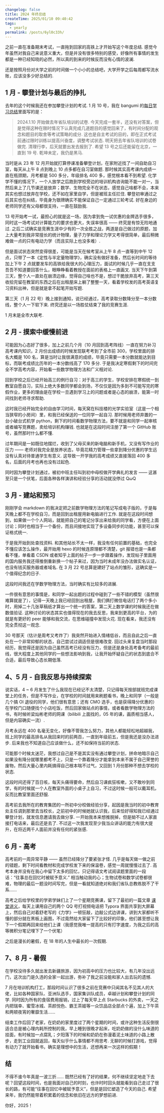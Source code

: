 ```yaml
---
changelog: false
title: 2024 年终总结
createTime: 2025/01/10 09:40:42
tags:
  - yearly
permalink: /posts/6yl0c33h/
---
```


之前一直在准备期末考试，一直拖到回家的高铁上才开始写这个年度总结. 感觉今年虽然对我自己来说意义重大，但是并没有很多特别的感受，好像所有事情的发生都是一种已经知晓的必然，所以真的到来的时候反而没有心情的波澜.

还是按照月份对大学之前的时间做一个小小的总结吧，大学开学之后每周都写流水账，应该没多少好总结的.

## 1 月 - 攀登计划与最后的挣扎

去年的这个时候我还在参加攀登计划的考试. 1 月 10 号，我在 bangumi 的[每日学习总结](https://bgm.tv/group/topic/390028)里面写的是：

> 2024.1.10
> 开始做去年省队培训的试卷. 今天完成一套半，还没有对答案，但是觉得这种在限时情况下认真完成几道题目的感觉回来了，有时间分配的观念和题目的取舍等考试策略的成分. 这也是自主考试的目的，即在正式考试前通过限时训练以提高兴奋度，调整考试状态.
> 明天把去年省队培训的试卷做完. 清理行李，后天就要出发去报到了.
> 希望 13 号之后还能留在北京，一直到 19 号.
> 乾坤未定，我仍是黑马.

当时是从 23 年 12 月开始就打算停课准备攀登计划，在家附近找了一间自助自习室，每天从上午 8 点到晚上 10 点多都在自习室做题. 那时候其实高考课内成绩一直在瓶颈期，月考都是 500 多分，年级排名 400 多，感觉根本看不到希望. 化学学不懂的情况下，一个人放学之后跑到学校旁边的培训机构咨询能不能一对一，当然后来上了几节课还是放弃；数学、生物完全不在状态，感觉自己啥都不会，本来其实也想过放弃在学校，还不如在家里自学，但是被班主任拦住. 攀登初审通过之后其实也在纠结，毕竟身为银牌确实不能保证自己一定通过三轮考试. 好在身边的老师同学还有父母都很支持，一直在鼓励我.

13 号开始考一试，最担心的就是这一场，因为拿到免一试优惠的金牌选手很多，同时这一场考试对计算能力的要求也更大，失误率很高 —— 终究是有惊无险地通过. 之后二试确实是竞赛生涯中少有的一次全胜之战，两道是自己做过的原题，加上大量考到我非常擅长的统计物理，量子力学和理论力学又考得很简单，最后稍微难做一点的只有电动力学（而且实际上也没多难）.

但是面试状态突然变得很差，可能是当天在候考室从上午 8 点一直等到中午 12 点，只带了一本《定性与半定量物理学》，确实没有做好准备，然后长时间的等待加上下午 2 点就要发车的高铁给我很大的心理压力，面试的时候几乎一直在支支吾吾不知道要回答什么，眼睁睁看着教授在面前的表格上一直画叉. 当天下午到第三天，整个人一直处在崩溃边缘，觉得自己啥也不是，想过干脆放弃高考，第三天收拾完留在教室的东西之后在出租屋床上躺了整整一天，看着学校发的高考英语复习资料出神，但是就是拿不起笔开始写题.

第三天（1 月 22 号）晚上接到通知，说已经通过，高考录取分数降分至一本分数线，整个人一下软下来. 终究还是以一场胜仗结束了我的竞赛生涯.

1 月末是全市大联考.

## 2 月 - 摸索中缓慢前进

可能因为心态好了很多，加上之前几个月（10 月回到高考阵线）一直在努力补习高考课内知识，2 月份出成绩的时候发现联考考到了全市前 300，学校里面的排名大概是 100 名，算是当时让我很满意的成绩，毕竟只需要一本分数就能达到目标，而联考成绩比历年的一本分数线高了 170 多分. 于是我决定寒假剩下的时间完全不学高考内容，开始看一些数学物理方法和广义相对论.

回到学校之后已经开始高三的例行自习：对于高三的学生，学校安排在寒假统一到教室自愿自习，实际上绝大多数同学都会到场，不仅仅是因为多到不可能写完的寒假作业，更多的理由是在学校一旦遇到学习上的问题或者是心态的崩溃，能第一时间找到老师寻求帮助.

这时我已经开始完全的自由学习时间，每天窝在科技楼的光学实验室（这是一个相当狭窄的小房间）里，和我已经保送的一位同学一起自习. 那时候用老师弃置的一台小破台式机学 python，剩下的时间看数学物理方法，要不就是和同学一起审核或者编写竞赛题，卖给培训机构赚钱. 也就是在这段时间注册了第一个 GitHub 账号，虽然那时什么都不懂.

过年期间是一如既往地摆烂，收到了父母买来的新电脑和新手机，又没有写作业的压力 —— 老师对我完全是放养状态，毕竟花精力管理一些拿到降分优惠的学生远没有认真对待普通学生有意义. 这导致一开学我的高考成绩又直接落回 400 多名，后面的月考也再也没有过起色.

同时因为攀登计划通过，被初中班主任叫到初中母校做开学典礼的发言 —— 这甚至只是一个伏笔，后面各种各样演讲和经验分享的活动就没停过 Q$\omega$Q

## 3 月 - 建站和预习

刚刚学会 markdown 的我决定把之前数学物理方法的笔记写成电子版的，于是每天晚上都不在学校自习，而是回到出租屋用新电脑进行工作. 就是在这段时间想到，如果做一个个人网站，就能把自己的笔记分享出来给我的同学看，方便在上面讨论；同时也相当于一个备份，而且间接地实现了多设备同步的功能，甚至可以保证格式统一.

于是我开始到处查找资料. 和其他站长不太一样，我没有任何前置的基础，也完全不懂应该怎么操作，最开始用 hexo 的时候连原理都不清楚，git 报错也是一条都看不懂，单看着 CSDN 或者知乎上面的帖子一步一步跟着操作，发现帖子里面用的国内服务我还得推倒重新换一个帖子来过，因为当时未成年没办法做实名认证，也没有钱买服务器或者域名. 在 3 月 22 号总算是建好了站点的雏形，这确实是一个值得纪念的日子.

这段时间我还在学数学物理方法，当时确实有比较多的进展.

一件很有意思的事情是，和同学一起出题的过程中碰到了一些不错的模型（虽然很难算就是了），记得一天晚上我已经回到出租屋，我们俩打微信电话打了两个多小时，用掉二十几张草稿纸才算出一个统一的答案，第二天上数学课的时候我还在做数值验证. 这种讨论的状态其实也值得现在的我去反思，我来到更高的平台，为的就是有更好的 peer 能够和我交流，在思维碰撞中发现火花. 现在看来，我还没有完全贯彻这一观念.

30 号那天（估计是周考又考炸了）我突然开始进入情绪低谷，而且自此之后一直处在一个非常抑郁的状态，自己尝试过调适但是很难改变. 回过头来复盘当时那段经历，我觉得还是因为自己虽然高考已经没有压力，但是还是身处高考备考的最前线，很大程度上其他同学的一些想法影响到我，让我开始怀疑自己的状态到底合不合适，最后导致心态长期低落.

## 4、5 月 - 自我反思与持续探索

说实话，4 ~ 6 月发生了什么我现在已经记不太清楚，只记得每天按部就班完成课堂上的任务，但是不写作业，在学校的时间就用来刷题看书，晚上和同学（一般是几个搞 OI 退役的同学，他们很有意思；还有 CMO 选手，也是获得降分优惠的）在学校门口随便找个小店吃饭，然后回家做站点的事情，或者看数学物理方法的书，有时候听梁灿彬老师的网课（bilibili 上面找的，05 年的课，画质相当感人，但是内容确实一流）.

月考永远在 400 名毫无变化，好像不管我怎么努力，其他人都能轻松地超越我，班上同学的最高排名从我回来时的前两百，一直到年级前五，但是我还是没办法进步. 后来我也不知道自己应该做什么，还不如保持当前的状态.

可能那个时候太迷茫，我想过自己是不是其实没有通过攀登计划，拼命地暗示自己如果没有降分就哪里都考不上，只是一个靠着降分才能拿到本来不属于自己荣誉的废物，然后大量心里内耗搞得自己根本喘不过气，又回到 1 月份那种不想去学校的状态.

这段时间还得了百日咳，每天头痛得要命，然后自习课疯狂咳嗽，又不敢吵到同学，有的时候就一个人在教室外面的小桌子上自习，不过这时候一般可以戴耳机，反而比教室里面还舒服.

高考前去我所在的教育集团的一所初中分校做经验分享，起因是我当时的初中教育处主任调到那里去当校长，之前初中的时候她就认识我，后来恰好得知我已经通过攀登计划，就发信息邀请我去做分享. 一开始我本来想推脱掉，但是拗不过人家直接打电话来，最后还是去了. 不过这一次我发现至少我当众讲话的能力有很大提升，在将近两千人面前并没有任何的紧张感.

## 6 月 - 高考

高考前的一周异常平静 —— 虽然已经降分了要紧张才怪. 几乎是每天做一做之前的错题，剩下时间看教材和完成学校发下来的保温卷，感觉一周就慢慢过去了. 高考本身并没有在我心中留下太多的回忆，只记得语文考试阅读题里面的一段话：“往事总在回忆时被赋予意义.” 相当触动我的心；生物试卷和数学试卷都很难，物理的最后一题没时间写完，但是一看就知道绝对和我们省队总教练脱不了干系……

高考之后给学校里的学弟学妹们上了一个星期竞赛课，留下了最初的一篇文章 [课堂讲义](/posts/3bozxpa4/)，每天上课用自己的两个 QQ 号打视频电话把 Typora 界面共享到大屏幕上，然后自己对着舒老写的《力学》一顿狂敲，边敲公式边讲课，讲到大家都听不懂的部分就在黑板上画图，不过竟然给大家留下了比较好的印象，他们甚至想让我下一个假期再回来给他们上课（我感觉我唯一提高的只有打字速度，为我之后的高等微积分笔记埋下了一个伏笔）

之后是漫长的暑假，在 18 年的人生中最长的一次假期.

## 7、8 月 - 暑假

在学校没待多久就出发去新疆旅游，因为初高中的压力也比较大，有几年没出远门，这次出门是久违的全家一起出游，弥补了我之前没能和家人出去玩的遗憾.

7 月在培训机构打工，那段时间认识了很多之前在竞赛中只闻其名不见其人的大佬，比如各种国家队、亚洲队选手，国家集训队成员，卓越计划和攀登计划的同学. 同时因为所有的食宿费用报销，过上了每天早上点 Starbucks 的外卖，一天之内把瑞幸、蜜雪冰城、茶颜悦色、霸王茶姬等一众饮品店全部点个遍，加上下午茶和两顿夜宵的奢靡生活……

结束工作后回了老家，在奶奶的家里度过了两个星期的时间，或许这种生活反倒很适合总是被心理内耗所控制的我，早上睡到很晚才起床，吃奶奶做的没什么味道的挂面，有时候加一点腐乳；夕阳落下的时候和奶奶在弥漫着泥土味道的小路上散步，走到工业园就返回，每天似乎什么事情都不用思考. 无聊的时候打游戏，觉得有动力了就开始看书，确实是理想中的生活，还想再来一次这样的假期！

## 结

不得不谁今年真是一波三折…… 既然已经有了好的结果，何不继续坚定地走下去呢？回望这段时间，也是我面对自己的时刻，也许时时回头就能看到自己走过了很长的路，有可能“往事在回忆中被赋予意义”，但是是回忆塑造了今天的自己. 希望来年，我仍然能带着积累着的信念和依旧在远方的梦想前进.

你好，2025！
